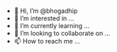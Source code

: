 - 👋 Hi, I’m @bhogadhip
- 👀 I’m interested in ...
- 🌱 I’m currently learning ...
- 💞️ I’m looking to collaborate on ...
- 📫 How to reach me ...

<!---
bhogadhip/bhogadhip is a ✨ special ✨ repository because its `README.md` (this file) appears on your GitHub profile.
You can click the Preview link to take a look at your changes.
--->
